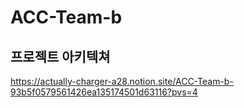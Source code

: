 # ACC-Team-b

## 프로젝트 아키텍쳐

https://actually-charger-a28.notion.site/ACC-Team-b-93b5f0579561426ea135174501d63116?pvs=4